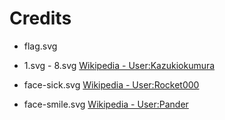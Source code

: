 Credits
=======

* flag.svg
* 1.svg - 8.svg
[Wikipedia - User:Kazukiokumura](http://commons.wikimedia.org/wiki/User:Kazukiokumura)



* face-sick.svg
[Wikipedia - User:Rocket000](http://commons.wikimedia.org/wiki/User:Rocket000)



* face-smile.svg
[Wikipedia - User:Pander](http://commons.wikimedia.org/w/index.php?title=User:Pander)